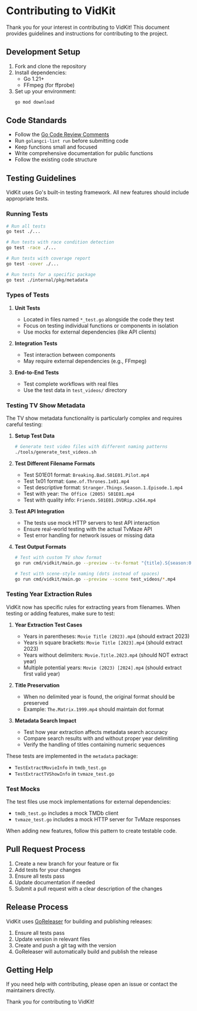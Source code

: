 # Contributing to VidKit

Thank you for your interest in contributing to VidKit! This document provides guidelines and instructions for contributing to the project.

## Development Setup

1. Fork and clone the repository
2. Install dependencies:
   - Go 1.21+
   - FFmpeg (for ffprobe)
3. Set up your environment:
   ```bash
   go mod download
   ```

## Code Standards

- Follow the [Go Code Review Comments](https://github.com/golang/go/wiki/CodeReviewComments)
- Run `golangci-lint run` before submitting code
- Keep functions small and focused
- Write comprehensive documentation for public functions
- Follow the existing code structure

## Testing Guidelines

VidKit uses Go's built-in testing framework. All new features should include appropriate tests.

### Running Tests

```bash
# Run all tests
go test ./...

# Run tests with race condition detection
go test -race ./...

# Run tests with coverage report
go test -cover ./...

# Run tests for a specific package
go test ./internal/pkg/metadata
```

### Types of Tests

1. **Unit Tests**
   - Located in files named `*_test.go` alongside the code they test
   - Focus on testing individual functions or components in isolation
   - Use mocks for external dependencies (like API clients)

2. **Integration Tests**
   - Test interaction between components
   - May require external dependencies (e.g., FFmpeg)

3. **End-to-End Tests**
   - Test complete workflows with real files
   - Use the test data in `test_videos/` directory

### Testing TV Show Metadata

The TV show metadata functionality is particularly complex and requires careful testing:

1. **Setup Test Data**
   ```bash
   # Generate test video files with different naming patterns
   ./tools/generate_test_videos.sh
   ```

2. **Test Different Filename Formats**
   - Test S01E01 format: `Breaking.Bad.S01E01.Pilot.mp4`
   - Test 1x01 format: `Game.of.Thrones.1x01.mp4`
   - Test descriptive format: `Stranger.Things.Season.1.Episode.1.mp4`
   - Test with year: `The Office (2005) S01E01.mp4`
   - Test with quality info: `Friends.S01E01.DVDRip.x264.mp4`

3. **Test API Integration**
   - The tests use mock HTTP servers to test API interaction
   - Ensure real-world testing with the actual TvMaze API
   - Test error handling for network issues or missing data

4. **Test Output Formats**
   ```bash
   # Test with custom TV show format
   go run cmd/vidkit/main.go --preview --tv-format "{title}.S{season:02d}E{episode:02d}.{episode_title}" test_videos/*.mp4
   
   # Test with scene-style naming (dots instead of spaces)
   go run cmd/vidkit/main.go --preview --scene test_videos/*.mp4
   ```

### Testing Year Extraction Rules

VidKit now has specific rules for extracting years from filenames. When testing or adding features, make sure to test:

1. **Year Extraction Test Cases**
   - Years in parentheses: `Movie Title (2023).mp4` (should extract 2023)
   - Years in square brackets: `Movie Title [2023].mp4` (should extract 2023)
   - Years without delimiters: `Movie.Title.2023.mp4` (should NOT extract year)
   - Multiple potential years: `Movie (2023) [2024].mp4` (should extract first valid year)

2. **Title Preservation**
   - When no delimited year is found, the original format should be preserved
   - Example: `The.Matrix.1999.mp4` should maintain dot format

3. **Metadata Search Impact**
   - Test how year extraction affects metadata search accuracy
   - Compare search results with and without proper year delimiting
   - Verify the handling of titles containing numeric sequences

These tests are implemented in the `metadata` package:
- `TestExtractMovieInfo` in `tmdb_test.go`
- `TestExtractTVShowInfo` in `tvmaze_test.go`

### Test Mocks

The test files use mock implementations for external dependencies:

- `tmdb_test.go` includes a mock TMDb client
- `tvmaze_test.go` includes a mock HTTP server for TvMaze responses

When adding new features, follow this pattern to create testable code.

## Pull Request Process

1. Create a new branch for your feature or fix
2. Add tests for your changes
3. Ensure all tests pass
4. Update documentation if needed
5. Submit a pull request with a clear description of the changes

## Release Process

VidKit uses [GoReleaser](https://goreleaser.com/) for building and publishing releases:

1. Ensure all tests pass
2. Update version in relevant files
3. Create and push a git tag with the version
4. GoReleaser will automatically build and publish the release

## Getting Help

If you need help with contributing, please open an issue or contact the maintainers directly.

Thank you for contributing to VidKit!
